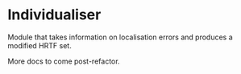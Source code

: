 Individualiser
==============

Module that takes information on localisation errors and produces a modified HRTF set.

More docs to come post-refactor. 